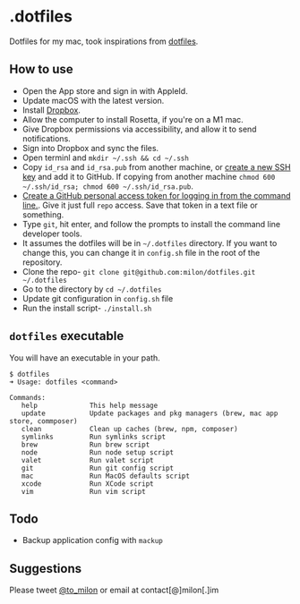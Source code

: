 # .dotfiles

Dotfiles for my mac, took inspirations from [dotfiles](https://dotfiles.github.io/).

## How to use

- Open the App store and sign in with AppleId.
- Update macOS with the latest version.
- Install [Dropbox](https://www.dropbox.com/install).
- Allow the computer to install Rosetta, if you're on a M1 mac.
- Give Dropbox permissions via accessibility, and allow it to send notifications.
- Sign into Dropbox and sync the files.
- Open terminl and `mkdir ~/.ssh && cd ~/.ssh`
- Copy `id_rsa` and `id_rsa.pub` from another machine, or [create a new SSH key](https://docs.github.com/en/authentication/connecting-to-github-with-ssh/generating-a-new-ssh-key-and-adding-it-to-the-ssh-agent) and add it to GitHub. If copying from another machine `chmod 600 ~/.ssh/id_rsa; chmod 600 ~/.ssh/id_rsa.pub`.
- [Create a GitHub personal access token for logging in from the command line.](https://docs.github.com/en/free-pro-team@latest/github/authenticating-to-github/creating-a-personal-access-token). Give it just full `repo` access. Save that token in a text file or something.
- Type `git`, hit enter, and follow the prompts to install the command line developer tools.
- It assumes the dotfiles will be in `~/.dotfiles` directory. If you want to change this, you can change it in `config.sh` file in the root of the repository.
- Clone the repo- `git clone git@github.com:milon/dotfiles.git ~/.dotfiles`
- Go to the directory by `cd ~/.dotfiles`
- Update git configuration in `config.sh` file
- Run the install script- `./install.sh`

## `dotfiles` executable

You will have an executable in your path.

```
$ dotfiles
➜ Usage: dotfiles <command>

Commands:
   help             This help message
   update           Update packages and pkg managers (brew, mac app store, commposer)
   clean            Clean up caches (brew, npm, composer)
   symlinks         Run symlinks script
   brew             Run brew script
   node             Run node setup script
   valet            Run valet script
   git              Run git config script
   mac              Run MacOS defaults script
   xcode            Run XCode script
   vim              Run vim script
```

## Todo

- Backup application config with `mackup`

## Suggestions

Please tweet [@to_milon](https://milon.im/twitter) or email at contact[@]milon[.]im
